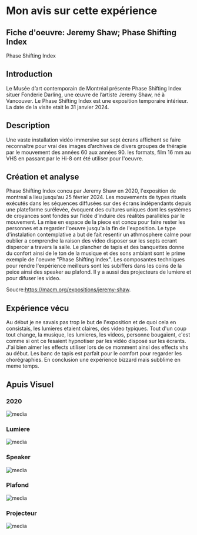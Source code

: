 # Mon avis sur cette expérience

## Fiche d'oeuvre: Jeremy Shaw; Phase Shifting Index
Phase Shifting Index

## Introduction
Le Musée d’art contemporain de Montréal présente Phase Shifting Index situer Fonderie Darling, une œuvre de l’artiste Jeremy Shaw, né à Vancouver. Le Phase Shifting Index est une exposition temporaire intérieur. La date de la visite etait le 31 janvier 2024.

## Description
Une vaste installation vidéo immersive sur sept écrans affichent se faire reconnaître pour vrai des images d’archives de divers groupes de thérapie par le mouvement des années 60 aux années 90. les formats, film 16 mm au VHS en passant par le Hi-8 ont été utiliser pour l'oeuvre. 

## Création et analyse
Phase Shifting Index concu par Jeremy Shaw en 2020, l'exposition de montreal a lieu jusqu'au 25 février 2024. 
Les mouvements de types rituels exécutés dans les séquences diffusées sur des écrans indépendants depuis une plateforme surélevée, évoquent des cultures uniques dont les systèmes de croyances sont fondés sur l’idée d’induire des réalités parallèles par le mouvement. La mise en espace de la piece est concu pour faire rester les personnes et a regarder l'oeuvre jusqu'a la fin de l'exposition. Le type d'instalation contemplative a but de fait resentir un athmosphere calme pour oublier a comprendre la raison des video disposer sur les septs ecrant dispercer a travers la salle. Le plancher de tapis et des banquettes donne du confort ainsi de le ton de la musique et des sons ambiant sont le prime exemple de l'oeuvre "Phase Shifting Index". Les composantes techniques pour rendre l'expérience meilleurs sont les subiffers dans les coins de la peice ainsi des speaker au plafond. Il y a aussi des projecteurs de lumiere et pour difuser les video.

Soucre:https://macm.org/expositions/jeremy-shaw. 


## Expérience vécu
Au début je ne savais pas trop le but de l'exposition et de quoi cela en consistais, les lumieres etaient claires, des video typiques. Tout d'un coup tout change, la musique, les lumieres, les videos, personne bougaient, c'est comme si ont ce fesaient hypnotiser par les vidéo disposé sur les écrants. J'ai bien aimer les effects utiliser lors de ce momment ainsi des effects vhs au début. Les banc de tapis est parfait pour le comfort pour regarder les chorégraphies. En conclusion une expérience bizzard mais subblime en meme temps.


## Apuis Visuel

### 2020
![media](media/phase_shifting_index_2020.jpg)

### Lumiere
![media](media/projection_lumieres.jpg)

### Speaker
![media](media/speakers_plafond.jpg)

### Plafond
![media](media/plafond.jpg)

### Projecteur
![media](media/projecteur.jpg)


